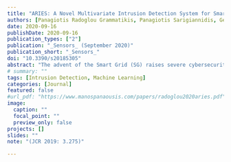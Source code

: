 ```yaml
---
title: "ARIES: A Novel Multivariate Intrusion Detection System for Smart Grid"
authors: [Panagiotis Radoglou Grammatikis, Panagiotis Sarigiannidis, Georgios Efstathopoulos, Emmanouil Panaousis]
date: 2020-09-16
publishDate: 2020-09-16
publication_types: ["2"]
publication: "_Sensors_ (September 2020)"
publication_short: "_Sensors_"
doi: "10.3390/s20185305"
abstract: "The advent of the Smart Grid (SG) raises severe cybersecurity risks that can lead to devastating consequences. In this paper, we present a novel anomaly-based Intrusion Detection System (IDS), called ARIES (smArt gRid Intrusion dEtection System), which is capable of protecting efficiently SG communications. ARIES combines three detection layers that are devoted to recognising possible cyberattacks and anomalies against (a) network flows, (b) Modbus/Transmission Control Protocol (TCP) packets and (c) operational data. Each detection layer relies on a Machine Learning (ML) model trained using data originating from a power plant. In particular, the first layer (network flow-based detection) performs a supervised multiclass classification, recognising Denial of Service (DoS), brute force attacks, port scanning attacks and bots. The second layer (packet-based detection) detects possible anomalies related to the Modbus packets, while the third layer (operational data based detection) monitors and identifies anomalies upon operational data (i.e., time series electricity measurements). By emphasising on the third layer, the ARIES Generative Adversarial Network (ARIES GAN) with novel error minimisation functions was developed, considering mainly the reconstruction difference. Moreover, a novel reformed conditional input was suggested, consisting of random noise and the signal features at any given time instance. Based on the evaluation analysis, the proposed GAN network overcomes the efficacy of conventional ML methods in terms of Accuracy and the F1 score."
# summary: ""
tags: [Intrusion Detection, Machine Learning]
categories: [Journal]
featured: false
#url_pdf: "https://www.manospanaousis.com/papers/radoglou2020aries.pdf"
image:
  caption: ""
  focal_point: ""
  preview_only: false
projects: []
slides: ""
note: "(JCR 2019: 3.275)"

---
```

